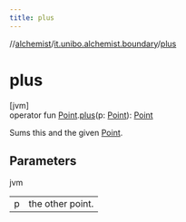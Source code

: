 ```yaml
---
title: plus
---
```

//[alchemist](../../index.html)/[it.unibo.alchemist.boundary](index.html)/[plus](plus.html)



# plus



[jvm]\
operator fun [Point](https://docs.oracle.com/javase/8/docs/api/java/awt/Point.html).[plus](plus.html)(p: [Point](https://docs.oracle.com/javase/8/docs/api/java/awt/Point.html)): [Point](https://docs.oracle.com/javase/8/docs/api/java/awt/Point.html)



Sums this and the given [Point](https://docs.oracle.com/javase/8/docs/api/java/awt/Point.html).



## Parameters


jvm

| | |
|---|---|
| p | the other point. |




